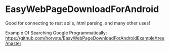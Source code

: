 EasyWebPageDownloadForAndroid
=============================

Good for connecting to rest api's, html parsing, and many other uses!

Example Of Searching Google Programmatically: https://github.com/horvste/EasyWebPageDownloadForAndroidExample/tree/master



